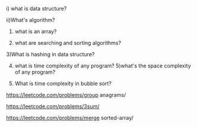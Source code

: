 i) what is data structure?

ii)What's algorithm? 

1) what is an array?

2) what are searching and sorting algorithms?

3)What is hashing in data structure?

4) what is time complexity of any program? 5)what's the space complexity of any program?

6) What is time complexity in bubble sort?

https://leetcode.com/problems/group anagrams/

https://leetcode.com/problems/3sum/

https://leetcode.com/problems/merge sorted-array/
